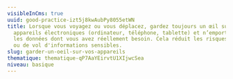 ```yaml
---
visibleInCms: true
uuid: good-practice-izt5j8kwAubPy8055etWN
title: Lorsque vous voyagez ou vous déplacez, gardez toujours un œil sur vos
  appareils électroniques (ordinateur, téléphone, tablette) et n’emportez que
  les données dont vous avez réellement besoin. Cela réduit les risques de perte
  ou de vol d'informations sensibles.
slug: garder-un-oeil-sur-vos-appareils
thematique: thematique-qP7AaYEirvtU1XIjwcSea
niveau: basique
---
```

